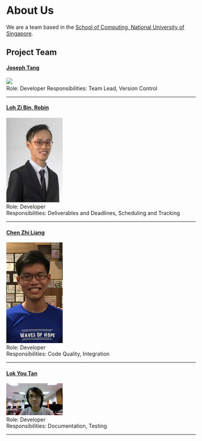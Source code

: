 # About Us

We are a team based in the [School of Computing, National University of Singapore](http://www.comp.nus.edu.sg).

## Project Team

#### [Joseph Tang](http://www.comp.nus.edu.sg/~damithch) <br>
<img src="images/JTLX.png" width="150"><br>
Role: Developer
Responsibilities: Team Lead, Version Control

-----

#### [Loh Zi Bin, Robin](http://github.com/robinloh)
<img src="images/robinloh.png" width="150"><br>
Role: Developer <br>
Responsibilities: Deliverables and Deadlines, Scheduling and Tracking

-----

#### [Chen Zhi Liang](http://github.com/chenzhiliang94)
<img src="images/chenzhiliang94.png" width="150"><br>
Role: Developer <br>
Responsibilities: Code Quality, Integration

-----

#### [Lok You Tan](http://github.com/e0003133)
<img src="images/e0003133.png" width="150"><br>
Role: Developer <br>
Responsibilities: Documentation, Testing


 -----